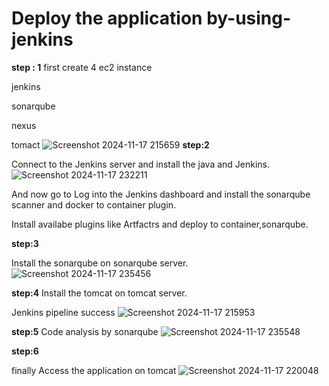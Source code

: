 # Deploy the application by-using-jenkins

**step : 1**
first create  4 ec2 instance

jenkins

sonarqube

nexus

tomact
![Screenshot 2024-11-17 215659](https://github.com/user-attachments/assets/d1c6f419-a0d2-496e-b3f7-f9a136e9aa67)
**step:2**

Connect to the Jenkins server and install the java and Jenkins.
![Screenshot 2024-11-17 232211](https://github.com/user-attachments/assets/18a51b5f-501c-4869-9001-ce329b94c184)


And now go to Log into the Jenkins dashboard and install the sonarqube scanner and docker to container plugin.

Install availabe plugins like Artfactrs and deploy to container,sonarqube.

**step:3**

Install the sonarqube on sonarqube server.
![Screenshot 2024-11-17 235456](https://github.com/user-attachments/assets/8cd35fa5-31b3-471d-a51d-9b3e7cca60f5)

**step:4**
Install the tomcat on tomcat server.

Jenkins pipeline success
![Screenshot 2024-11-17 215953](https://github.com/user-attachments/assets/b2d65d89-4e8b-4812-9bef-d75daf4bf94e)

**step:5**
Code analysis by sonarqube
![Screenshot 2024-11-17 235548](https://github.com/user-attachments/assets/748e7687-271e-4186-ab55-d4e0f158fe26)

**step:6**

finally Access the application on tomcat
![Screenshot 2024-11-17 220048](https://github.com/user-attachments/assets/86f94020-6bbc-44d7-94af-d483806a9d89)
















